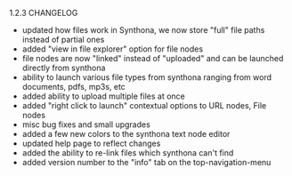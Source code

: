 1.2.3 CHANGELOG

- updated how files work in Synthona, we now store "full" file paths instead of partial ones
- added "view in file explorer" option for file nodes
- file nodes are now "linked" instead of "uploaded" and can be launched directly from synthona
- ability to launch various file types from synthona ranging from word documents, pdfs, mp3s, etc
- added ability to upload multiple files at once
- added "right click to launch" contextual options to URL nodes, File nodes
- misc bug fixes and small upgrades
- added a few new colors to the synthona text node editor
- updated help page to reflect changes
- added the ability to re-link files which synthona can't find
- added version number to the "info" tab on the top-navigation-menu
